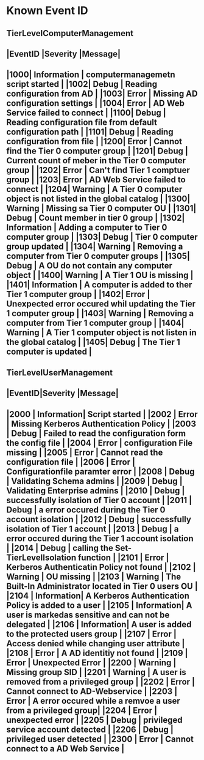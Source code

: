 # Known Event ID
## TierLevelComputerManagement
|EventID |Severity   |Message|
---
|1000| Information   | computermanagemetn script started                                |
|1002| Debug         | Reading configuration from AD                                    |
|1003| Error         | Missing AD configuration settings                                |
|1004| Error         | AD Web Service failed to connect                                 |
|1100| Debug         | Reading configuration file from default configuration path       |
|1101| Debug         | Reading configuration from file                                  |
|1200| Error         | Cannot find the Tier 0 computer group                            |
|1201| Debug         | Current count of meber in the Tier 0 computer group              |
|1202| Error         | Can't find Tier 1 comptuer group                                 |
|1203| Error         | AD Web Service failed to connect                                 |
|1204| Warning       | A Tier 0 computer object is not listed in the global catalog     |
|1300| Warning       | Missing sa Tier 0 computer OU                                    |
|1301| Debug         | Count member in tier 0 group                                     |
|1302| Information   | Adding a computer to Tier 0 computer group                       |
|1303| Debug         | Tier 0 computer group updated                                    |
|1304| Warning       | Removing a computer from Tier 0 computer groups                  |
|1305| Debug         | A OU do not contain any computer object                          |
|1400| Warning       | A Tier 1 OU is missing                                           |
|1401| Information   | A computer is added to ther Tier 1 computer group                |
|1402| Error         | Unexpected error occured whil updating the Tier 1 computer group |
|1403| Warning       | Removing a computer from Tier 1 computer group                   |
|1404| Warning       | A Tier 1 computer object is not listen in the global catalog     |
|1405| Debug         | The Tier 1 computer is updated                                   |
---

## TierLevelUserManagement
|EventID|Severity    |Message|
---
|2000   | Information| Script started                                               |
|2002   | Error      | Missing Kerberos Authentication Policy                       |
|2003   | Debug      | Failed to read the configuration form the config file        |
|2004   | Error      | configuration File missing                                   |
|2005   | Error      | Cannot read the configuration file                           |
|2006   | Error      | Configurationfile paramter error                             |
|2008   | Debug      | Validating Schema admins                                     |
|2009   | Debug      | Validating Enterprise admins                                 |
|2010   | Debug      | successfully isolation of Tier 0 account                     |
|2011   | Debug      | a error occured during the Tier 0 account isolation          |
|2012   | Debug      | successfully isolation of Tier 1 account                     |
|2013   | Debug      | a error occured during the Tier 1 account isolation          |
|2014   | Debug      | calling the Set-TierLevelIsolation function                  |
|2101   | Error      | Kerberos Authenticatin Policy not found                      |
|2102   | Warning    | OU missing                                                   |
|2103   | Warning    | The Built-In Administrator located in Tier 0 users OU        |
|2104   | Information| A Kerberos Authentication Policy is added to a user          |
|2105   | Information| A user is markedas sensitive and can not be delegated        |
|2106   | Information| A user is added to the protected users group                 |
|2107   | Error      | Access denied while changing user attribute                  |
|2108   | Error      | A AD identitiy not found                                     |
|2109   | Error      | Unexpected Error                                             |
|2200   | Warning    | Missing group SID                                            |
|2201   | Warning    | A user is removed from a privileged group                    |
|2202   | Error      | Cannot connect to AD-Webservice                              |
|2203   | Error      | A error occured while a remvoe a user from a privileged group|
|2204   | Error      | unexpected error                                             |
|2205   | Debug      | privileged service account detected                          | 
|2206   | Debug      | privileged user detected                                     |
|2300   | Error      | Cannot connect to a AD Web Service                           | 
---



